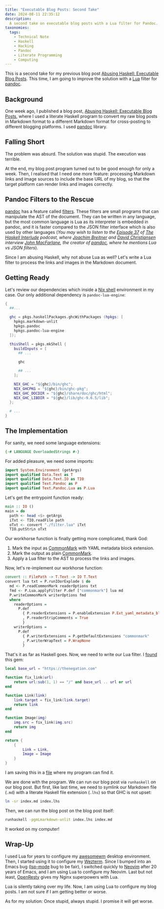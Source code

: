 ```yaml
---
title: "Executable Blog Posts: Second Take"
date: 2024-08-11 22:35:12
description:
  A second take on executable blog posts with a Lua filter for Pandoc.
taxonomies:
  tags:
    - Technical Note
    - Haskell
    - Hacking
    - Pandoc
    - Literate Programming
    - Computing
---
```


This is a second take for my previous blog post [Abusing Haskell: Executable
Blog Posts]. This time, I am going to improve the solution with a [Lua] filter
for [pandoc].

<!--more-->

## Background

One week ago, I published a blog post, [Abusing Haskell: Executable Blog Posts],
where I used a literate Haskell program to convert my raw blog posts in Markdown
format to a different Markdown format for cross-posting to different blogging
platforms. I used [pandoc] library.

## Falling Short

The problem was absurd. The solution was stupid. The execution was terrible.

At the end, my blog post program turned out to be good enough for only a week.
Then, I realised that I need one more feature: processing Markdown links and
image sources to include the base URL of my blog, so that the target platform
can render links and images correctly.

## Pandoc Filters to the Rescue

[pandoc] has a feature called [filters]. These filters are small programs that
can manipulate the AST of the document. They can be written in any language, but
the most common language is Lua as its interpreter is embedded in pandoc, and it
is faster compared to the JSON filter interface which is also used by other
languages (_You may wish to listen to the [Episode 37] of [The Haskell
Interlude] podcast, where [Joachim Breitner] and [David Christiansen] interview [John
MacFarlane],
the creator of [pandoc], where he mentions Lua vs JSON filters_).

Since I am abusing Haskell, why not abuse Lua as well? Let's write a Lua filter
to process the links and images in the Markdown document.

## Getting Ready

Let's review our dependencies which inside a [Nix shell] environment in my case.
Our only additional dependency is `pandoc-lua-engine`:

```nix
{
  ##...

  ghc = pkgs.haskellPackages.ghcWithPackages (hpkgs: [
    hpkgs.markdown-unlit
    hpkgs.pandoc
    hpkgs.pandoc-lua-engine
  ]);

  thisShell = pkgs.mkShell {
    buildInputs = [
      ## ...

      ghc

      ## ...
    ];

    NIX_GHC = "${ghc}/bin/ghc";
    NIX_GHCPKG = "${ghc}/bin/ghc-pkg";
    NIX_GHC_DOCDIR = "${ghc}/share/doc/ghc/html";
    NIX_GHC_LIBDIR = "${ghc}/lib/ghc-9.6.5/lib";
  };

  # ...
}
```

## The Implementation

For sanity, we need some language extensions:

```haskell
{-# LANGUAGE OverloadedStrings #-}
```

For added pleasure, we need some imports:

```haskell
import System.Environment (getArgs)
import qualified Data.Text as T
import qualified Data.Text.IO as TIO
import qualified Text.Pandoc as P
import qualified Text.Pandoc.Lua as P.Lua
```

Let's get the entrypoint function ready:

```haskell
main :: IO ()
main = do
  path <- head <$> getArgs
  iTxt <- TIO.readFile path
  oTxt <- convert "./filter.lua" iTxt
  TIO.putStrLn oTxt
```

Our workhorse function is finally getting more complicated, thank God:

1. Mark the input as [CommonMark] with YAML metadata block extension.
2. Mark the output as plain [CommonMark].
3. Apply a Lua filter to the AST to process the links and images.

Now, let's re-implement our workhorse function:

```haskell
convert :: FilePath -> T.Text -> IO T.Text
convert lua txt = P.runIOorExplode $ do
  md <- P.readCommonMark readerOptions txt
  fmd <- P.Lua.applyFilter P.def ["commonmark"] lua md
  P.writeCommonMark writerOptions fmd
  where
    readerOptions =
      P.def
        { P.readerExtensions = P.enableExtension P.Ext_yaml_metadata_block $ P.getDefaultExtensions "commonmark"
        , P.readerStripComments = True
        }
    writerOptions =
      P.def
        { P.writerExtensions = P.getDefaultExtensions "commonmark"
        , P.writerWrapText = P.WrapNone
        }
```

That's it as far as Haskell goes. Now, we need to write our Lua filter. I
[found] this gem:

```lua
local base_url = "https://thenegation.com"

function fix_link(url)
    return url:sub(1, 1) == "/" and base_url .. url or url
end

function Link(link)
    link.target = fix_link(link.target)
    return link
end

function Image(img)
    img.src = fix_link(img.src)
    return img
end

return {
    {
        Link = Link,
        Image = Image
    }
}
```

I am saving this in a [file] where my program can find it.

We are done with the program. We can run our blog post via `runhaskell` on our
blog post. But first, like last time, we need to symlink our Markdown file
(`.md`) with a literate Haskell file extension (`.lhs`) so that GHC is not
upset:

```sh
ln -sr index.md index.lhs
```

Then, we can run the blog post on the blog post itself:

```sh
runhaskell -pgmLmarkdown-unlit index.lhs index.md
```

It worked on my computer!

## Wrap-Up

I used Lua for years to configure my [awesomewm] desktop environment. Then, I
started using it to configure my [Wezterm]. Since I bumped into an Emacs bug
([lsp-mode] bug to be fair), I switched quickly to [Neovim] after 20 years of
Emacs, and I am using Lua to configure my Neovim. Last but not least,
[OpenResty] gives my Nginx superpowers with Lua.

Lua is silently taking over my life. Now, I am using Lua to configure my blog
posts. I am not sure if I am getting better or worse.

As for my solution: Once stupid, always stupid. I promise it will get worse.

<!-- REFERENCES -->

[Abusing Haskell: Executable Blog Posts]: /posts/abuse-haskell/
[CommonMark]: https://commonmark.org
[David Christiansen]: https://davidchristiansen.dk
[Episode 37]: https://haskell.foundation/podcast/37/
[Joachim Breitner]: https://www.joachim-breitner.de
[John MacFarlane]: https://johnmacfarlane.net
[Lua]: https://www.lua.org
[Neovim]: https://neovim.io
[Nix shell]: https://wiki.nixos.org/wiki/Development_environment_with_nix-shell
[OpenResty]: https://openresty.org
[The Haskell Interlude]: https://haskell.foundation/podcast/
[Wezterm]: https://wezfurlong.org/wezterm/
[awesomewm]: https://awesomewm.org
[file]: /assets/media/posts/executable-blog-post-pandoc-filters/filter.lua
[filters]: https://pandoc.org/filters.html
[found]: https://github.com/jgm/pandoc/issues/4894
[lsp-mode]: https://emacs-lsp.github.io/lsp-mode/
[pandoc]: https://pandoc.org
